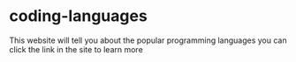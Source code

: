 # coding-languages
This website will tell you about the popular programming languages
you can click the link in the site to learn more
